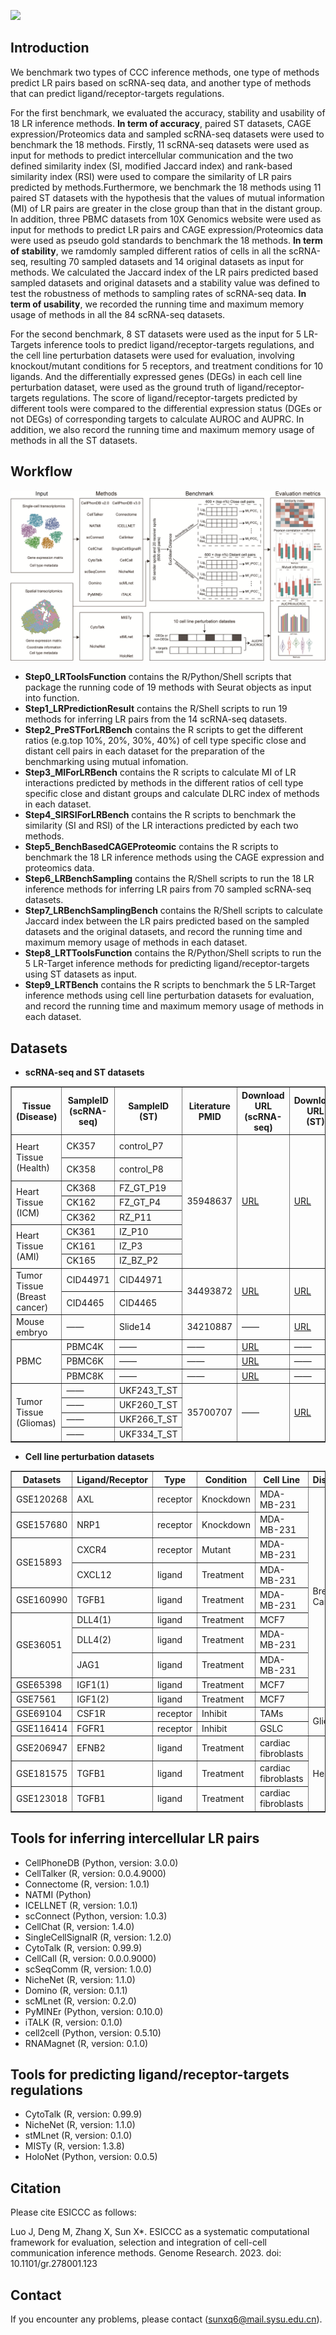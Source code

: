 ![](https://github.com/SunXQlab/CCC-Benchmark/blob/main/Graphic-abstrct.png)  
## Introduction

We benchmark two types of CCC inference methods, one type of methods predict LR pairs based on scRNA-seq data, and another type of methods that can predict ligand/receptor-targets regulations. 

For the first benchmark, we evaluated the accuracy, stability and usability of 18 LR inference methods. **In term of accuracy**, paired ST datasets, CAGE expression/Proteomics data and sampled scRNA-seq datasets were used to benchmark the 18 methods. Firstly, 11 scRNA-seq datasets were used as input for methods to predict intercellular communication and the two defined similarity index (SI, modified Jaccard index) and rank-based similarity index (RSI) were used to compare the similarity of LR pairs predicted by methods.Furthermore, we benchmark the 18 methods using 11 paired ST datasets with the hypothesis that the values of mutual information (MI) of LR pairs are greater in the close group than that in the distant group. In addition, three PBMC datasets from 10X Genomics website were used as input for methods to predict LR pairs and CAGE expression/Proteomics data were used as pseudo gold standards to benchmark the 18 methods. **In term of stability**, we ramdomly sampled different ratios of cells in all the scRNA-seq, resulting 70 sampled datasets and 14 original datasets as input for methods. We calculated the Jaccard index of the LR pairs predicted based sampled datasets and original datasets and a stability value was defined to test the robustness of methods to sampling rates of scRNA-seq data. **In term of usability**, we recorded the running time and maximum memory usage of methods in all the 84 scRNA-seq datasets.  

For the second benchmark, 8 ST datasets were used as the input for 5 LR-Targets inference tools to predict ligand/receptor-targets regulations, and the cell line perturbation datasets were used for evaluation, involving knockout/mutant conditions for 5 receptors, and treatment conditions for 10 ligands. And the differentially expressed genes (DEGs) in each cell line perturbation dataset, were used as the ground truth of ligand/receptor-targets regulations. The score of ligand/receptor-targets predicted by different tools were compared to the differential expression status (DGEs or not DEGs) of corresponding targets to calculate AUROC and AUPRC. In addition, we also record the running time and maximum memory usage of methods in all the ST datasets. 

## Workflow
![](https://github.com/SunXQlab/CCC-Benchmark/blob/main/Workflow-figure.png)  
-   **Step0\_LRToolsFunction** contains the R/Python/Shell scripts that package the running code of 19 methods with Seurat objects as input into function.  
-   **Step1\_LRPredictionResult** contains the R/Shell scripts to run 19 methods for inferring LR pairs from the 14 scRNA-seq datasets.  
-   **Step2\_PreSTForLRBench** contains the R scripts to get the different ratios (e.g.top 10%, 20%, 30%, 40%) of cell type specific close and distant cell pairs in each dataset for the preparation of the benchmarking using mutual infomation.  
-   **Step3\_MIForLRBench** contains the R scripts to calculate MI of LR interactions predicted by methods in the different ratios of cell type specific close and distant groups and calculate DLRC index of methods in each dataset.  
-   **Step4\_SIRSIForLRBench** contains the R scripts to benchmark the similarity (SI and RSI) of the LR interactions predicted by each two methods.  
-   **Step5\_BenchBasedCAGEProteomic** contains the R scripts to benchmark the 18 LR inference methods using the CAGE expression and proteomics data.  
-   **Step6\_LRBenchSampling** contains the R/Shell scripts to run the 18 LR inference methods for inferring LR pairs from 70 sampled scRNA-seq datasets.  
-   **Step7\_LRBenchSamplingBench** contains the R/Shell scripts to calculate Jaccard index between the LR pairs predicted based on the sampled datasets and the original datasets, and record the running time and maximum memory usage of methods in each dataset.  
-   **Step8\_LRTToolsFunction** contains the R/Python/Shell scripts to run the 5 LR-Target inference methods for predicting ligand/receptor-targets using ST datasets as input.  
-   **Step9\_LRTBench** contains the R scripts to benchmark the 5 LR-Target inference methods using cell line perturbation datasets for evaluation, and record the running time and maximum memory usage of methods in each dataset.  

## Datasets
-   **scRNA-seq and ST datasets**   


<body>
    <table border="1" cellspacing="1" width="900">
        <thead>
            <tr>
                <th>Tissue (Disease)</th><th>SampleID <br>(scRNA-seq)</br></th><th>SampleID <br>(ST)</br></th><th>Literature PMID</th><th>Download URL <br>(scRNA-seq)</br></th><th>Download URL <br>(ST)</br></th><th>Evaluation purpose</th>
            </tr>
        </thead>
        <tbody>
            <tr>
                <td rowspan="2">Heart Tissue (Health)</td><td>CK357</td><td>control_P7</td><td rowspan="8">35948637</td><td rowspan="8"><a href="https://zenodo.org/record/6578617">URL</a></td><td rowspan="8"><a href="https://zenodo.org/record/6580069">URL</a></td><td rowspan="2">LR interactions<br>LR-Target regulations</br></td>
            </tr>
            <tr>
                <td>CK358</td><td>control_P8</td>
            </tr>
            <tr>
                <td rowspan="3">Heart Tissue (ICM)</td><td>CK368</td><td>FZ_GT_P19</td><td rowspan="6">LR interactions</td>
            </tr>
            <tr>
                <td>CK162</td><td>FZ_GT_P4</td>
            </tr>
            <tr>
                <td>CK362</td><td>RZ_P11</td>
            </tr>
            <tr>
                <td rowspan="3">Heart Tissue (AMI)</td><td>CK361</td><td>IZ_P10</td>
            </tr>
            <tr>
                <td>CK161</td><td>IZ_P3</td>
            </tr>
            <tr>
                <td>CK165</td><td>IZ_BZ_P2</td>
            </tr>
            <tr>
                <td rowspan="2">Tumor Tissue<br>(Breast cancer)</br></td><td>CID44971</td><td>CID44971</td><td rowspan="2">34493872</td><td rowspan="2"><a href="https://www.ncbi.nlm.nih.gov/geo/query/acc.cgi?acc=GSE176078">URL</a></td><td rowspan="2"><a href="https://zenodo.org/record/4739739">URL</a></td><td rowspan="2">LR interactions<br>LR-Target regulations</br></td>
            </tr>
            <tr>
                <td>CID4465</td><td>CID4465</td>
            </tr>
            <tr>
                <td>Mouse embryo</td><td>——</td><td>Slide14</td><td>34210887</td><td>——</td><td><a href="https://www.ncbi.nlm.nih.gov/geo/query/acc.cgi?acc=GSE166692">URL</a></td><td>LR interactions</td>
            </tr>
            <tr>
                <td rowspan="3">PBMC</td><td>PBMC4K</td><td>——</td><td>——</td><td><a href="https://www.10xgenomics.com/resources/datasets/4-k-pbm-cs-from-a-healthy-donor-2-standard-2-0-1">URL</a></td><td>——</td><td rowspan="3">LR interactions</td>
            </tr>
            <tr>
                <td>PBMC6K</td><td>——</td><td>——</td><td><a href="https://www.10xgenomics.com/resources/datasets/6-k-pbm-cs-from-a-healthy-donor-1-standard-1-1-0">URL</a></td><td>——</td>
            </tr>
            <tr>
                <td>PBMC8K</td><td>——</td><td>——</td><td><a href="https://www.10xgenomics.com/resources/datasets/8-k-pbm-cs-from-a-healthy-donor-2-standard-2-0-1">URL</a></td><td>——</td>
            </tr>
            <tr>
                <td rowspan="4">Tumor Tissue<br>(Gliomas)</br></td><td>——</td><td>UKF243_T_ST</td><td rowspan="4">35700707</td><td rowspan="4">——</td><td rowspan="4"><a href="https://doi.org/10.5061/dryad.h70rxwdmj">URL</a></td><td rowspan="4">LR-Target interactions</td>
            </tr>
            <tr>
                <td>——</td><td>UKF260_T_ST</td>
            </tr>
            <tr>
                <td>——</td><td>UKF266_T_ST</td>
            </tr>
            <tr>
                <td>——</td><td>UKF334_T_ST</td>
            </tr>
        </tbody>
    </table>
</body>
  
-   **Cell line perturbation datasets**  


<body>
    <table border="1" cellspacing="1" width="900">
        <thead>
            <tr>
                <th>Datasets</th><th>Ligand/Receptor</th><th>Type</th><th>Condition</th><th>Cell Line</th><th>Disease</th>
            </tr>
        </thead>
        <tbody>
            <tr>
                <td>GSE120268</td><td>AXL</td><td>receptor</td><td>Knockdown</td><td>MDA-MB-231</td><td rowspan="10">Breast Cancer</td>
            </tr>
            <tr>
                <td>GSE157680</td><td>NRP1</td><td>receptor</td><td>Knockdown</td><td>MDA-MB-231</td>
            </tr>
            <tr>
                <td rowspan="2">GSE15893</td><td>CXCR4</td><td>receptor</td><td>Mutant</td><td>MDA-MB-231</td>
            </tr>
            <tr>
                <td>CXCL12</td><td>ligand</td><td>Treatment</td><td>MDA-MB-231</td>
            </tr>
            <tr>
                <td>GSE160990</td><td>TGFB1</td><td>ligand</td><td>Treatment</td><td>MDA-MB-231</td>
            </tr>
            <tr>
                <td rowspan="3">GSE36051</td><td>DLL4(1)</td><td>ligand</td><td>Treatment</td><td>MCF7</td>
            </tr>
            <tr>
                <td>DLL4(2)</td><td>ligand</td><td>Treatment</td><td>MDA-MB-231</td>
            </tr>
            <tr>
                <td>JAG1</td><td>ligand</td><td>Treatment</td><td>MDA-MB-231</td>
            </tr>
            <tr>
                <td>GSE65398</td><td>IGF1(1)</td><td>ligand</td><td>Treatment</td><td>MCF7</td>
            </tr>
            <tr>
                <td>GSE7561</td><td>IGF1(2)</td><td>ligand</td><td>Treatment</td><td>MCF7</td>
            </tr>
            <tr>
                <td>GSE69104</td><td>CSF1R</td><td>receptor</td><td>Inhibit</td><td>TAMs</td><td rowspan="2">Gliomas</td>
            </tr>
            <tr>
                <td>GSE116414</td><td>FGFR1</td><td>receptor</td><td>Inhibit</td><td>GSLC</td>
            </tr>
            <tr>
                <td>GSE206947</td><td>EFNB2</td><td>ligand</td><td>Treatment</td><td>cardiac fibroblasts</td><td rowspan="3">Health</td>
            </tr>
            <tr>
                <td>GSE181575</td><td>TGFB1</td><td>ligand</td><td>Treatment</td><td>cardiac fibroblasts</td>
            </tr>
            <tr>
                <td>GSE123018</td><td>TGFB1</td><td>ligand</td><td>Treatment</td><td>cardiac fibroblasts</td>
            </tr>
        </tbody>
    </table>
</body>

## Tools for inferring intercellular LR pairs 

-   CellPhoneDB (Python, version: 3.0.0)
-   CellTalker (R, version: 0.0.4.9000)
-   Connectome (R, version: 1.0.1)
-   NATMI (Python)
-   ICELLNET (R, version: 1.0.1)
-   scConnect (Python, version: 1.0.3)
-   CellChat (R, version: 1.4.0)
-   SingleCellSignalR (R, version: 1.2.0)
-   CytoTalk (R, version: 0.99.9)
-   CellCall (R, version: 0.0.0.9000)
-   scSeqComm (R, version: 1.0.0)
-   NicheNet (R, version: 1.1.0)
-   Domino (R, version: 0.1.1)
-   scMLnet (R, version: 0.2.0)
-   PyMINEr (Python, version: 0.10.0)
-   iTALK (R, version: 0.1.0)
-   cell2cell (Python, version: 0.5.10)
-   RNAMagnet (R, version: 0.1.0)

## Tools for predicting ligand/receptor-targets regulations

-   CytoTalk (R, version: 0.99.9)
-   NicheNet (R, version: 1.1.0)
-   stMLnet (R, version: 0.1.0)
-   MISTy (R, version: 1.3.8)
-   HoloNet (Python, version: 0.0.5)

## Citation

Please cite ESICCC as follows:

Luo J, Deng M, Zhang X, Sun X*. ESICCC as a systematic computational framework for evaluation, selection and integration of cell-cell communication inference methods. Genome Research. 2023. doi: 10.1101/gr.278001.123

## Contact  

If you encounter any problems, please contact (sunxq6@mail.sysu.edu.cn).
